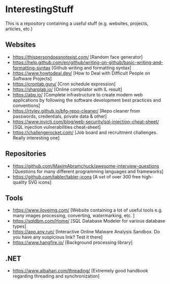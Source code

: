 # InterestingStuff
This is a repository containing a useful stuff (e.g. websites, projects, articles, etc.)

## Websites
* https://thispersondoesnotexist.com/ [Random face generator]
* https://help.github.com/en/github/writing-on-github/basic-writing-and-formatting-syntax [Github writing and formatting syntax]
* https://www.howtodeal.dev/ [How to Deal with Difficult People on Software Projects]
* https://crontab.guru/ [Cron schedule expression]
* https://sharplab.io/ [Online compilator with IL result]
* https://abp.io/ [Complete infrastructure to create modern web applications by following the software development best practices and conventions]
* https://rtyley.github.io/bfg-repo-cleaner/ [Repo cleaner from passwords, credentials, private data & other]
* https://www.invicti.com/blog/web-security/sql-injection-cheat-sheet/ [SQL injection vulnerabilities cheat-sheet]
* https://challengerocket.com/ [Job board and recruitment challenges. Really interesting one]

## Repositories

* https://github.com/MaximAbramchuck/awesome-interview-questions [Questions for many different programming languages and frameworks]
* https://github.com/tabler/tabler-icons [A set of over 300 free high-quality SVG icons]

## Tools

* https://www.iloveimg.com/ [Website containing a lot of useful tools e.g. many images processing, converting, watermarking, etc. ]
* https://sqldbm.com/Home/ [SQL Database Modeler for various database types]
* https://app.any.run/ [Interactive Online Malware Analysis Sandbox. Do you have any suspicious link? Test it there]
* https://www.hangfire.io/ [Background processing library]

## .NET

* https://www.albahari.com/threading/ [Extremely good handbook regarding threading and synchronization]
